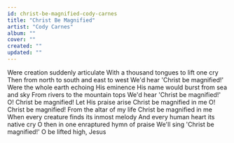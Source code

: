 ```yaml
---
id: christ-be-magnified-cody-carnes
title: "Christ Be Magnified"
artist: "Cody Carnes"
album: ""
cover: ""
created: ""
updated: ""
---
```


Were creation suddenly articulate
With a thousand tongues to lift one cry
Then from north to south and east to west
We'd hear 'Christ be magnified!'
Were the whole earth echoing His eminence
His name would burst from sea and sky
From rivers to the mountain tops
We'd hear 'Christ be magnified!'
O! Christ be magnified!
Let His praise arise
Christ be magnified in me
O! Christ be magnified!
From the altar of my life
Christ be magnified in me
When every creature finds its inmost melody
And every human heart its native cry
O then in one enraptured hymn of praise
We'll sing 'Christ be magnified!'
O be lifted high, Jesus